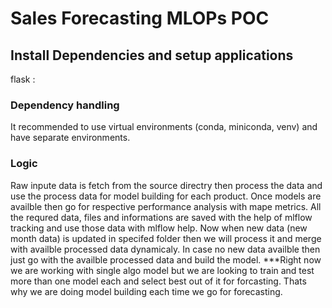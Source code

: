 # Sales Forecasting MLOPs POC

## Install Dependencies and setup applications
flask : 

### Dependency handling
It recommended to use virtual environments (conda, miniconda, venv) and have separate environments. 

### Logic 
Raw inpute data is fetch from the source directry then process the data and use the process data for model building for each product. Once models are availble then go for respective performance analysis with mape metrics. All the requred data, files and informations are saved with the help of mlflow tracking and use those data with mlflow help.
Now when new data (new month data) is updated in specifed folder then we will process it and merge with availble processed data dynamicaly. In case no new data availble then just go with the availble processed data and build the model.
***Right now we are working with single algo model but we are looking to train and test more than one model each and select best out of it for forcasting. Thats why we are doing model building each time we go for forecasting.
